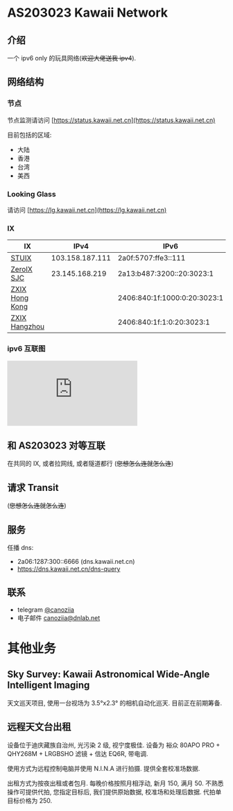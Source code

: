 # AS203023 Kawaii Network

## 介绍

一个 ipv6 only 的玩具网络(~~欢迎大佬送我 ipv4~~).

## 网络结构

### 节点

节点监测请访问 [https://status.kawaii.net.cn](https://status.kawaii.net.cn)

目前包括的区域:

-   大陆
-   香港
-   台湾
-   美西

### Looking Glass

请访问 [https://lg.kawaii.net.cn](https://lg.kawaii.net.cn)

### IX

| IX                                                  | IPv4            | IPv6                         | Speed |
| --------------------------------------------------- | --------------- | ---------------------------- | ----- |
| [STUIX](https://www.peeringdb.com/ix/3352)          | 103.158.187.111 | 2a0f:5707:ffe3::111          | 1G    |
| [ZeroIX SJC](https://www.peeringdb.com/ix/4242)     | 23.145.168.219  | 2a13:b487:3200::20:3023:1    | 1G    |
| [ZXIX Hong Kong](https://www.peeringdb.com/ix/3246) |                 | 2406:840:1f:1000:0:20:3023:1 | 1G    |
| [ZXIX Hangzhou](https://www.peeringdb.com/ix/3166)  |                 | 2406:840:1f:1:0:20:3023:1    | 100M  |

### ipv6 互联图

<embed src="https://bgp.he.net/graphs/as203023-ipv6.svg" alt="he-svg">

## 和 AS203023 对等互联

在共同的 IX, 或者拉网线, 或者隧道都行 (~~您想怎么连就怎么连~~)

## 请求 Transit

(~~您想怎么连就怎么连~~)

## 服务

任播 dns:

-   2a06:1287:300::6666 (dns.kawaii.net.cn)
-   https://dns.kawaii.net.cn/dns-query

## 联系

-   telegram [@canoziia](https://t.me/canoziia)
-   电子邮件 [canoziia@dnlab.net](mailto:canoziia@dnlab.net)

# 其他业务

## Sky Survey: Kawaii Astronomical Wide-Angle Intelligent Imaging

天文巡天项目, 使用一台视场为 3.5°x2.3° 的相机自动化巡天. 目前正在前期筹备.

## 远程天文台出租

设备位于迪庆藏族自治州, 光污染 2 级, 视宁度极佳. 设备为 裕众 80APO PRO + QHY268M + LRGBSHO 滤镜 + 信达 EQ6R, 带电调.

使用方式为远程控制电脑并使用 N.I.N.A 进行拍摄. 提供全套校准场数据.

出租方式为按夜出租或者包月. 每晚价格按照月相浮动, 新月 150, 满月 50. 不熟悉操作可提供代拍, 您指定目标后, 我们提供原始数据, 校准场和处理后数据. 代拍单目标价格为 250.
